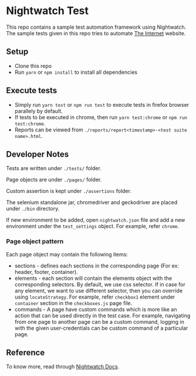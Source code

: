 # Nightwatch Test

This repo contains a sample test automation framework using Nightwatch. The sample tests given in this repo tries to automate [The Internet](https://the-internet.herokuapp.com) website.

## Setup
- Clone this repo
- Run `yarn` or `npm install` to install all dependencies

## Execute tests
- Simply run `yarn test` or `npm run test` to execute tests in firefox browser parallely by default.
- If tests to be executed in chrome, then run `yarn test:chrome` or `npm run test:chrome`.
- Reports can be viewed from `./reports/report<timestamp>-<test suite name>.html`.

## Developer Notes
Tests are written under `./tests/` folder.

Page objects are under `./pages/` folder.

Custom assertion is kept under `./assertions` folder.

The selenium standalone jar, chromedriver and geckodriver are placed under `./bin` directory.

If new environment to be added, open `nightwatch.json` file and add a new environment under the `test_settings` object. For example, refer `chrome`.

### Page object pattern
Each page object may contain the following items:
  - sections - defines each sections in the corresponding page (For ex: header, footer, container).
  - elements - each section will contain the elements object with the corresponding selectors. By default, we use css selector. If in case for any element, we want to use different selector, then you can override using `locateStrategy`. For example, refer `checkbox1` element under `container` section in the `checkboxes.js` page file.
  - commands - A page have custom commands which is more like an action that can be used directly in the test case. For example, navigating from one page to another page can be a custom command, logging in with the given user-credentials can be custom command of a particular page.

## Reference
To know more, read through [Nightwatch Docs](http://nightwatchjs.org/guide).
